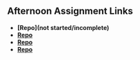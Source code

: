 ## Afternoon Assignment Links

* **[Repo](not started/incomplete)**
* **[Repo](https://github.com/The-Rob-Sellers/FruitSalad.git)**
* **[Repo](https://github.com/The-Rob-Sellers/gregslistMVC.git)**
* **[Repo](https://github.com/The-Rob-Sellers/VENDR.git)**
